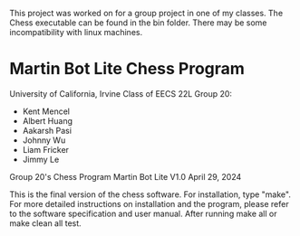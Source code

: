 This project was worked on for a group project in one of my classes. The Chess executable can be found in the bin folder. There may be some incompatibility with linux machines. 

Martin Bot Lite Chess Program
===============

University of California, Irvine
Class of EECS 22L
Group 20:
  - Kent Mencel
  - Albert Huang
  - Aakarsh Pasi
  - Johnny Wu
  - Liam Fricker
  - Jimmy Le

Group 20's Chess Program
Martin Bot Lite V1.0
April 29, 2024

This is the final version of the chess software. For installation, type "make". For more detailed
instructions on installation and the program, please refer to the software specification and user manual.
After running make all or make clean all test.






